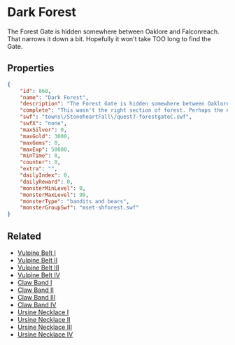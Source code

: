 # Dark Forest

The Forest Gate is hidden somewhere between Oaklore and Falconreach. That narrows it down a bit. Hopefully it won't take TOO long to find the Gate.

## Properties

```json
{
    "id": 868,
    "name": "Dark Forest",
    "description": "The Forest Gate is hidden somewhere between Oaklore and Falconreach. That narrows it down a bit. Hopefully it won't take TOO long to find the Gate.",
    "complete": "This wasn't the right section of forest. Perhaps the next location will the gate.",
    "swf": "towns\/StoneheartFall\/quest7-forestgateC.swf",
    "swfX": "none",
    "maxSilver": 0,
    "maxGold": 3000,
    "maxGems": 0,
    "maxExp": 50000,
    "minTime": 0,
    "counter": 0,
    "extra": "",
    "dailyIndex": 0,
    "dailyReward": 0,
    "monsterMinLevel": 0,
    "monsterMaxLevel": 99,
    "monsterType": "bandits and bears",
    "monsterGroupSwf": "mset-shforest.swf"
}
```

## Related

- [Vulpine Belt I](../items/6590-vulpine-belt-i.md)
- [Vulpine Belt II](../items/6591-vulpine-belt-ii.md)
- [Vulpine Belt III](../items/6592-vulpine-belt-iii.md)
- [Vulpine Belt IV](../items/6593-vulpine-belt-iv.md)
- [Claw Band I](../items/6594-claw-band-i.md)
- [Claw Band II](../items/6595-claw-band-ii.md)
- [Claw Band III](../items/6596-claw-band-iii.md)
- [Claw Band IV](../items/6597-claw-band-iv.md)
- [Ursine Necklace I](../items/6598-ursine-necklace-i.md)
- [Ursine Necklace II](../items/6599-ursine-necklace-ii.md)
- [Ursine Necklace III](../items/6600-ursine-necklace-iii.md)
- [Ursine Necklace IV](../items/6601-ursine-necklace-iv.md)

